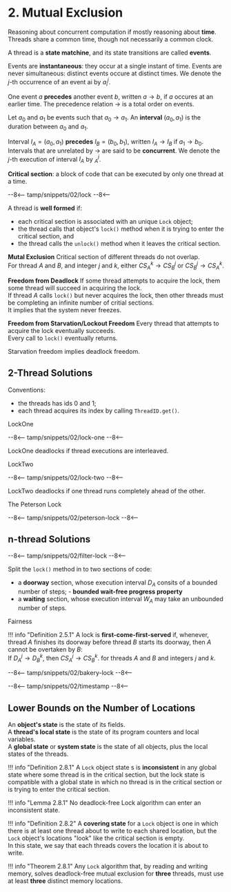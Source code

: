 # 2. Mutual Exclusion

Reasoning about concurrent computation if mostly reasoning about **time**. Threads share a common time, though not necessarily a common clock.

A thread is a **state matchine**, and its state transitions are called **events**.

Events are **instantaneous**: they occur at a single instant of time. Events are never simultaneous: distinct events occure at distinct times. We denote the $j$-th occurrence of an event ai by $a_{i}^{j}$.

One event $a$ **precedes** another event $b$, written $a \rightarrow b$, if $a$ occures at an earlier time. The precedence relation $\rightarrow$ is a total order on events.

Let $a_{0}$ and $a_{1}$ be events such that $a_{0} \rightarrow a_{1}$. An **interval** $(a_{0}, a_{1})$ is the duration between $a_{0}$ and $a_{1}$.

Interval $I_{A} = (a_{0}, a_{1})$ **precedes** $I_{B} = (b_{0}, b_{1})$, written $I_{A} \rightarrow I_{B}$ if $a_{1} \rightarrow b_{0}$.<br/>
Intervals that are unrelated by $\rightarrow$ are said to be **concurrent**. We denote the $j$-th execution of interval $I_{A}$ by $_{A}^{j}$.


**Critical section**: a block of code that can be executed by only one thread at a time.

--8<--
tamp/snippets/02/lock
--8<--

A thread is **well formed** if:

- each critical section is associated with an unique `Lock` object;
- the thread calls that object's `lock()` method when it is trying to enter the critical section, and
- the thread calls the `unlock()` method when it leaves the critical section.

**Mutal Exclusion** Critical section of different threads do not overlap. <br/>
For thread $A$ and $B$, and integer $j$ and $k$, either $CS_{A}^{k} \rightarrow CS_{B}^{j}$ or $CS_{B}^{j} \rightarrow CS_{A}^{k}$.

**Freedom from Deadlock** If some thread attempts to acquire the lock, them some thread will succeed in acquiring the lock. <br/>
If thread $A$ calls `lock()` but never acquires the lock, then other threads must be completing an infinite number of critial sections.<br/>
It implies that the system never freezes.

**Freedom from Starvation/Lockout Freedom** Every thread that attempts to acquire the lock eventually succeeds.<br/>
Every call to `lock()` eventually returns.

Starvation freedom implies deadlock freedom.

## 2-Thread Solutions

Conventions:

- the threads has ids 0 and 1;
- each thread acquires its index by calling `ThreadID.get()`.

LockOne

--8<--
tamp/snippets/02/lock-one
--8<--

LockOne deadlocks if thread executions are interleaved.

LockTwo

--8<--
tamp/snippets/02/lock-two
--8<--

LockTwo deadlocks if one thread runs completely ahead of the other.

The Peterson Lock

--8<--
tamp/snippets/02/peterson-lock
--8<--

## n-thread Solutions

--8<--
tamp/snippets/02/filter-lock
--8<--

Split the `lock()` method in to two sections of code:

- a **doorway** section, whose execution interval $D_{A}$ consits of a bounded number of steps; - **bounded wait-free progress property**
- a **waiting** section, whose execution interval $W_{A}$ may take an unbounded number of steps.

Fairness

!!! info "Definition 2.5.1"
    A lock is **first-come-first-served** if, whenever, thread $A$ finishes its doorway before thread $B$ starts its doorway, then $A$ cannot be overtaken by $B$:<br/>
    If $D_{A}^{j} \rightarrow D_{B}^{k}$, then $CS_{A}^{j} \rightarrow CS_{B}^{k}$. for threads $A$ and $B$ and integers $j$ and $k$.


--8<--
tamp/snippets/02/bakery-lock
--8<--

--8<--
tamp/snippets/02/timestamp
--8<--

## Lower Bounds on the Number of Locations

An **object's state** is the state of its fields. <br/>
A **thread's local state** is the state of its program counters and local variables.<br/>
A **global state** or **system state** is the state of all objects, plus the local states of the threads.

!!! info "Definition 2.8.1"
    A `Lock` object state s is **inconsistent** in any global state where some thread is in the critical section, but the lock state is compatible with a global state in which no thread is in the critical section or is trying to enter the critical section.

!!! info "Lemma 2.8.1"
    No deadlock-free Lock algorithm can enter an inconsistent state.

!!! info "Definition 2.8.2"
    A **covering state** for a `Lock` object is one in which there is at least one thread about to write to each shared location, but the `Lock` object's locations "look" like the critical section is empty.<br/>
    In this state, we say that each threads covers the location it is about to write.

!!! info "Theorem 2.8.1"
    Any `Lock` algorithm that, by reading and writing memory, solves deadlock-free mutual exclusion for **three** threads, must use at least **three** distinct memory locations.

